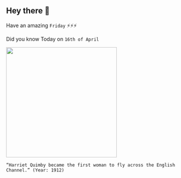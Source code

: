 ## Hey there 👋
Have an amazing `Friday` ⚡⚡⚡

Did you know Today on `16th of April`
 
 [<img src="https://upload.wikimedia.org/wikipedia/commons/thumb/3/3d/Harriet_Quimby_1.jpg/2560px-Harriet_Quimby_1.jpg" width="300" />](http://www.eyewitnesstohistory.com/quimby.htm) 
 ```
“Harriet Quimby became the first woman to fly across the English Channel.” (Year: 1912)
```
